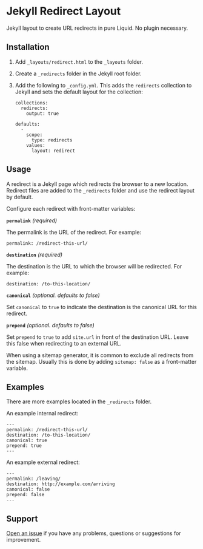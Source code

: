 # Jekyll Redirect Layout

Jekyll layout to create URL redirects in pure Liquid. No plugin necessary.

## Installation

1. Add `_layouts/redirect.html` to the `_layouts` folder.

2. Create a `_redirects` folder in the Jekyll root folder.

3. Add the following to `_config.yml`. This adds the `redirects` collection to Jekyll and sets the default layout for the collection:

	```
	collections:
	  redirects:
	    output: true

	defaults:
	  -
	    scope:
	      type: redirects
	    values:
	      layout: redirect
	```

## Usage

A redirect is a Jekyll page which redirects the browser to a new location. Redirect files are added to the `_redirects` folder and use the redirect layout by default.

Configure each redirect with front-matter variables:

**`permalink`** _(required)_

The permalink is the URL of the redirect. For example:

```
permalink: /redirect-this-url/
```

**`destination`** _(required)_

The destination is the URL to which the browser will be redirected. For example:

```
destination: /to-this-location/
```

**`canonical`** _(optional. defaults to false)_

Set `canonical` to `true` to indicate the destination is the canonical URL for this redirect.

**`prepend`** _(optional. defaults to false)_

Set `prepend` to `true` to add `site.url` in front of the destination URL. Leave this false when redirecting to an external URL.

When using a sitemap generator, it is common to exclude all redirects from the sitemap. Usually this is done by adding `sitemap: false` as a front-matter variable.

## Examples

There are more examples located in the `_redirects` folder.

An example internal redirect:

```
---
permalink: /redirect-this-url/
destination: /to-this-location/
canonical: true
prepend: true
---
```

An example external redirect:

```
---
permalink: /leaving/
destination: http://example.com/arriving
canonical: false
prepend: false
---
```

## Support

[Open an issue](https://github.com/xHN35RQ/jekyll-redirect-layout/issues) if you have any problems, questions or suggestions for improvement.
